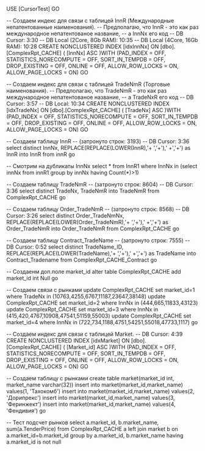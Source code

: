 USE [CursorTest]
GO

-- Создаем индекс для связи с таблицей InnR (Международные непатентованные наименования). 
-- Предполагаю, что InnR - это как раз международное непатентованое название,
-- а InnNx его код
-- DB Cursor: 3:30
-- DB Local (2Core, 8Gb RAM): 10:35
-- DB Local (4Core, 16Gb RAM): 10:28
CREATE NONCLUSTERED INDEX [idxInnNx] ON [dbo].[ComplexRpt_CACHE]
(
	[InnNx] ASC
)WITH (PAD_INDEX = OFF, STATISTICS_NORECOMPUTE = OFF, SORT_IN_TEMPDB = OFF, DROP_EXISTING = OFF, ONLINE = OFF, ALLOW_ROW_LOCKS = ON, ALLOW_PAGE_LOCKS = ON)
GO

-- Создаем индекс для связи с таблицей TradeNmR (Торговые наименования). 
-- Предполагаю, что TradeNmR - это как раз международное непатентованое название,
-- а TradeNxR его код
-- DB Cursor: 3:57
-- DB Local: 10:34
CREATE NONCLUSTERED INDEX [idxTradeNx] ON [dbo].[ComplexRpt_CACHE]
(
	[TradeNx] ASC
)WITH (PAD_INDEX = OFF, STATISTICS_NORECOMPUTE = OFF, SORT_IN_TEMPDB = OFF, DROP_EXISTING = OFF, ONLINE = OFF, ALLOW_ROW_LOCKS = ON, ALLOW_PAGE_LOCKS = ON)
GO

-- Создаем таблицу InnR
-- (затронуто строк: 3193)
-- DB Cursor: 3:36
select distinct InnNx, REPLACE(REPLACE(LOWER(InnR),'+ ','+'),' +','+') as InnR into InnR from innR
go

-- Смотрим на дубликаты InnNx
select * from InnR1 
where InnNx in (select innNx from innR1 group by innNx having Count(*)>1)


-- Создаем таблицу TradeNmR
-- (затронуто строк: 8604)
-- DB Cursor: 3:36
select distinct TradeNx, TradeNmR into TradeNmR from ComplexRpt_CACHE
go

-- Создаем таблицу Order_TradeNmR
-- (затронуто строк: 8568)
-- DB Cursor: 3:26
select distinct Order_TradeNmNx, REPLACE(REPLACE(LOWER(Order_TradeNmR),'+ ','+'),' +','+') as Order_TradeNmR into Order_TradeNmR from ComplexRpt_CACHE
go

-- Создаем таблицу Contract_TradeName
-- (затронуто строк: 7555)
-- DB Cursor: 0:52
select distinct TradeName_ID, REPLACE(REPLACE(LOWER(TradeName),'+ ','+'),' +','+') as TradeName into Contract_Tradename from ComplexRpt_CACHE_Contract
go

-- Создаенм доп.поле market_id
alter table ComplexRpt_CACHE add market_id int Null
go

-- Создаем связи с рынками
update ComplexRpt_CACHE set market_id=1 where TradeNx in (10763,4255,6767,11187,23647,38148)
update ComplexRpt_CACHE set market_id=2 where InnNx in (444,665,11833,43123)
update ComplexRpt_CACHE set market_id=3 where InnNx in (415,420,4767,10908,47541,51159,55003)
update ComplexRpt_CACHE set market_id=4 where InnNx in (722,734,1188,4751,54251,55018,47733,1117)
go 


-- Создаем индекс для связи с таблицей Market. 
-- DB Cursor: 4:39
CREATE NONCLUSTERED INDEX [idxMarket] ON [dbo].[ComplexRpt_CACHE]
(
	[Market_id] ASC
)WITH (PAD_INDEX = OFF, STATISTICS_NORECOMPUTE = OFF, SORT_IN_TEMPDB = OFF, DROP_EXISTING = OFF, ONLINE = OFF, ALLOW_ROW_LOCKS = ON, ALLOW_PAGE_LOCKS = ON)
GO

-- Создаем таблицу с рынками
create table market(market_id int, market_name varchar(32))
insert into market(market_id,market_name) values(1, 'Тахокомб')
insert into market(market_id,market_name) values(2, 'Дорипрекс')
insert into market(market_id,market_name) values(3, 'Феринжект')
insert into market(market_id,market_name) values(4, 'Фендивия')
go

-- Тест подсчет рынков
select a.market_id, b.market_name, sum(a.TenderPrice)
from ComplexRpt_CACHE a
left join market b on a.market_id=b.market_id
group by a.market_id, b.market_name
having a.market_id is not null